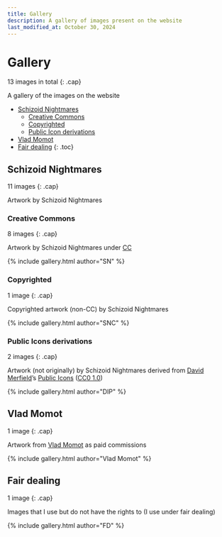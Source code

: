 ```yaml
---
title: Gallery
description: A gallery of images present on the website
last_modified_at: October 30, 2024
---
```


# Gallery
13 images in total
{: .cap}

A gallery of the images on the website

- [Schizoid Nightmares](#schizoid-nightmares)
  - [Creative Commons](#creative-commons)
  - [Copyrighted](#copyrighted)
  - [Public Icon derivations](#public-icons-derivations)
- [Vlad Momot](#vlad-momot)
- [Fair dealing](#fair-dealing)
{: .toc}

## Schizoid Nightmares
11 images
{: .cap}

Artwork by Schizoid Nightmares

### Creative Commons
8 images
{: .cap}

Artwork by Schizoid Nightmares under [CC](/terms#licensing)

{% include gallery.html author="SN" %}

### Copyrighted
1 image
{: .cap}

Copyrighted artwork (non-CC) by Schizoid Nightmares

{% include gallery.html author="SNC" %}

### Public Icons derivations
2 images
{: .cap}

Artwork (not originally) by Schizoid Nightmares derived from <a href="https://lllllllllllllllll.com/" target="_blank">David Merfield</a>’s <a href="https://github.com/davidmerfield/Public-Icons" target="_blank">Public Icons</a> (<a href="https://github.com/davidmerfield/Public-Icons/blob/master/LICENSE" target="_blank">CC0 1.0</a>)

{% include gallery.html author="DIP" %}

## Vlad Momot
1 image
{: .cap}

Artwork from <a href="https://vladmomotart.tumblr.com/" target="_blank">Vlad Momot</a> as paid commissions

{% include gallery.html author="Vlad Momot" %}

## Fair dealing
1 image
{: .cap}

Images that I use but do not have the rights to (I use under fair dealing)

{% include gallery.html author="FD" %}